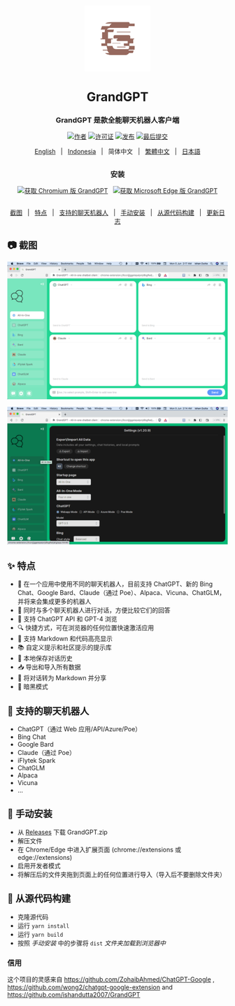 <p align="center">
    <img src="./src/assets/icon.png" width="150">
</p>

<h1 align="center">GrandGPT</h1>

<div align="center">

### GrandGPT 是款全能聊天机器人客户端

[![作者][作者-image]][作者-url]
[![许可证][许可证-image]][许可证-url]
[![发布][发布-image]][发布-url]
[![最后提交][最后提交-image]][最后提交-url]

[English](README.md) &nbsp;&nbsp;|&nbsp;&nbsp; [Indonesia](README_IN.md) &nbsp;&nbsp;|&nbsp;&nbsp; 简体中文 &nbsp;&nbsp;|&nbsp;&nbsp; [繁體中文](README_ZH-TW.md) &nbsp;&nbsp;|&nbsp;&nbsp; [日本語](README_JA.md)

##

### 安装

<a href="https://chrome.google.com/webstore/detail"><img src="https://user-images.githubusercontent.com/64502893/231991498-8df6dd63-727c-41d0-916f-c90c15127de3.png" width="200" alt="获取 Chromium 版 GrandGPT"></a>&nbsp;&nbsp;
<a href="https://microsoftedge.microsoft.com/addons/detail/"><img src="https://user-images.githubusercontent.com/64502893/231991158-1b54f831-2fdc-43b6-bf9a-f894000e5aa8.png" width="160" alt="获取 Microsoft Edge 版 GrandGPT"></a>

##

[截图](#-截图) &nbsp;&nbsp;|&nbsp;&nbsp; [特点](#-特点) &nbsp;&nbsp;|&nbsp;&nbsp; [支持的聊天机器人](#-支持的聊天机器人) &nbsp;&nbsp;|&nbsp;&nbsp; [手动安装](#-手动安装) &nbsp;&nbsp;|&nbsp;&nbsp; [从源代码构建](#-从源代码构建) &nbsp;&nbsp;|&nbsp;&nbsp; [更新日志](#-更新日志)

[作者-image]: https://img.shields.io/badge/author-wong2-blue.svg
[作者-url]: https://github.com/wong2
[许可证-image]: https://img.shields.io/github/license/ishandutta2007/GrandGPT?color=blue
[许可证-url]: https://github.com/ishandutta2007/GrandGPT/blob/main/LICENSE
[发布-image]: https://img.shields.io/github/v/release/ishandutta2007/GrandGPT?color=blue
[发布-url]: https://github.com/ishandutta2007/GrandGPT/releases/latest
[最后提交-image]: https://img.shields.io/github/last-commit/ishandutta2007/GrandGPT?label=last%20commit
[最后提交-url]: https://github.com/ishandutta2007/GrandGPT/commits

</div>

##

## 📷 截图

![截图](screenshots/light_1280x800.png?raw=true)

![截图 (暗黑模式)](screenshots/dark_1280x800.png?raw=true)

## ✨ 特点

- 🤖 在一个应用中使用不同的聊天机器人，目前支持 ChatGPT、新的 Bing Chat、Google Bard、Claude（通过 Poe）、Alpaca、Vicuna、ChatGLM，并将来会集成更多的机器人
- 💬 同时与多个聊天机器人进行对话，方便比较它们的回答
- 🚀 支持 ChatGPT API 和 GPT-4 浏览
- 🔍 快捷方式，可在浏览器的任何位置快速激活应用
- 🎨 支持 Markdown 和代码高亮显示
- 📚 自定义提示和社区提示的提示库
- 💾 本地保存对话历史
- 📥 导出和导入所有数据
- 🔗 将对话转为 Markdown 并分享
- 🌙 暗黑模式

## 🤖 支持的聊天机器人

* ChatGPT（通过 Web 应用/API/Azure/Poe）
* Bing Chat
* Google Bard
* Claude（通过 Poe）
* iFlytek Spark
* ChatGLM
* Alpaca
* Vicuna
* ...

## 🔧 手动安装

- 从 [Releases](https://github.com/ishandutta2007/GrandGPT/releases) 下载 GrandGPT.zip
- 解压文件
- 在 Chrome/Edge 中进入扩展页面 (chrome://extensions 或 edge://extensions)
- 启用开发者模式
- 将解压后的文件夹拖到页面上的任何位置进行导入（导入后不要删除文件夹）

## 🔨 从源代码构建

- 克隆源代码
- 运行 `yarn install`
- 运行 `yarn build`
- 按照 _手动安装_ 中的步骤将 `dist` _文件夹加载到浏览器中_

### 信用

这个项目的灵感来自 https://github.com/ZohaibAhmed/ChatGPT-Google , https://github.com/wong2/chatgpt-google-extension and https://github.com/ishandutta2007/GrandGPT

